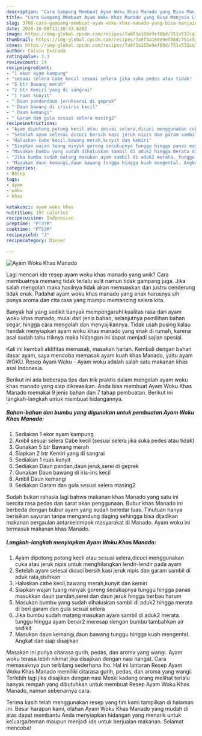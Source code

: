 ```yaml
---
description: "Cara Gampang Membuat Ayam Woku Khas Manado yang Bisa Manjain Lidah"
title: "Cara Gampang Membuat Ayam Woku Khas Manado yang Bisa Manjain Lidah"
slug: 3708-cara-gampang-membuat-ayam-woku-khas-manado-yang-bisa-manjain-lidah
date: 2020-10-08T11:30:43.638Z
image: https://img-global.cpcdn.com/recipes/7a8f3a168e9ef88d/751x532cq70/ayam-woku-khas-manado-foto-resep-utama.jpg
thumbnail: https://img-global.cpcdn.com/recipes/7a8f3a168e9ef88d/751x532cq70/ayam-woku-khas-manado-foto-resep-utama.jpg
cover: https://img-global.cpcdn.com/recipes/7a8f3a168e9ef88d/751x532cq70/ayam-woku-khas-manado-foto-resep-utama.jpg
author: Calvin Estrada
ratingvalue: 3.3
reviewcount: 14
recipeingredient:
- "1 ekor ayam kampung"
- "sesuai selera Cabe kecil sesuai selera jika suka pedes atau tidak"
- "5 btr Bawang merah"
- "2 btr Kemiri yang di sangrai"
- "1 ruas kunyit"
- " Daun pandandaun jerukserei di geprek"
- " Daun bawang di irisiris kecil"
- " Daun kemangi"
- " Garam dan gula sesuai selera masing2"
recipeinstructions:
- "Ayam dipotong potong kecil atau sesuai selera,dicuci menggunakan cuka atau jeruk nipis untuk menghilangkan lendir-lendir pada ayam"
- "Setelah ayam selesai dicuci bersih kasi jeruk nipis dan garam sambil di aduk rata,sisihkan"
- "Haluskan cabe kecil,bawang merah,kunyit dan kemiri"
- "Siapkan wajan tuang minyak goreng secukupnya tunggu hingga panas masukkan daun pandan,serei dan daun jeruk hingga berbau harum"
- "Masukan bumbu yang sudah dihaluskan sambil di aduk2 hingga merata di beri garam dan gula sesuai selera"
- "Jika bumbu sudah matang masukan ayam sambil di aduk2 merata. tunggu hingga ayam benar2 meresap dengan bumbu tambahkan air sedikit"
- "Masukan daun kemangi,daun bawang tunggu hingga kuah mengental. Angkat dan siap disajikan"
categories:
- Resep
tags:
- ayam
- woku
- khas

katakunci: ayam woku khas 
nutrition: 197 calories
recipecuisine: Indonesian
preptime: "PT37M"
cooktime: "PT53M"
recipeyield: "3"
recipecategory: Dinner

---
```



![Ayam Woku Khas Manado](https://img-global.cpcdn.com/recipes/7a8f3a168e9ef88d/751x532cq70/ayam-woku-khas-manado-foto-resep-utama.jpg)

Lagi mencari ide resep ayam woku khas manado yang unik? Cara membuatnya memang tidak terlalu sulit namun tidak gampang juga. Jika salah mengolah maka hasilnya tidak akan memuaskan dan justru cenderung tidak enak. Padahal ayam woku khas manado yang enak harusnya sih punya aroma dan cita rasa yang mampu memancing selera kita.

Banyak hal yang sedikit banyak mempengaruhi kualitas rasa dari ayam woku khas manado, mulai dari jenis bahan, selanjutnya pemilihan bahan segar, hingga cara mengolah dan menyajikannya. Tidak usah pusing kalau hendak menyiapkan ayam woku khas manado yang enak di rumah, karena asal sudah tahu triknya maka hidangan ini dapat menjadi sajian spesial.

Kali ini kembali aktifitas memasak, masakan harian. Kembali dengan bahan dasar ayam, saya mencoba memasak ayam kuah khas Manado, yaitu ayam WOKU. Resep Ayam Woku - Ayam woku adalah salah satu makanan khas asal Indonesia.


Berikut ini ada beberapa tips dan trik praktis dalam mengolah ayam woku khas manado yang siap dikreasikan. Anda bisa membuat Ayam Woku Khas Manado memakai 9 jenis bahan dan 7 tahap pembuatan. Berikut ini langkah-langkah untuk membuat hidangannya.

<!--inarticleads1-->

##### Bahan-bahan dan bumbu yang digunakan untuk pembuatan Ayam Woku Khas Manado:

1. Sediakan 1 ekor ayam kampung
1. Ambil sesuai selera Cabe kecil (sesuai selera jika suka pedes atau tidak)
1. Gunakan 5 btr Bawang merah
1. Siapkan 2 btr Kemiri yang di sangrai
1. Sediakan 1 ruas kunyit
1. Sediakan  Daun pandan,daun jeruk,serei di geprek
1. Gunakan  Daun bawang di iris-iris kecil
1. Ambil  Daun kemangi
1. Sediakan  Garam dan gula sesuai selera masing2


Sudah bukan rahasia lagi bahwa makanan khas Manado yang satu ini bercita rasa pedas dan sarat akan penggunaan. Bubur khas Manado ini berbeda dengan bubur ayam yang sudah beredar luas. Tinutuan hanya berisikan sayuran tanpa mengandung daging sehingga bisa dijadikan makanan pergaulan antarkelompok masyarakat di Manado. Ayam woku ini termasuk makanan khas Manado. 

<!--inarticleads2-->

##### Langkah-langkah menyiapkan Ayam Woku Khas Manado:

1. Ayam dipotong potong kecil atau sesuai selera,dicuci menggunakan cuka atau jeruk nipis untuk menghilangkan lendir-lendir pada ayam
1. Setelah ayam selesai dicuci bersih kasi jeruk nipis dan garam sambil di aduk rata,sisihkan
1. Haluskan cabe kecil,bawang merah,kunyit dan kemiri
1. Siapkan wajan tuang minyak goreng secukupnya tunggu hingga panas masukkan daun pandan,serei dan daun jeruk hingga berbau harum
1. Masukan bumbu yang sudah dihaluskan sambil di aduk2 hingga merata di beri garam dan gula sesuai selera
1. Jika bumbu sudah matang masukan ayam sambil di aduk2 merata. tunggu hingga ayam benar2 meresap dengan bumbu tambahkan air sedikit
1. Masukan daun kemangi,daun bawang tunggu hingga kuah mengental. Angkat dan siap disajikan


Masakan ini punya citarasa gurih, pedas, dan aroma yang wangi. Ayam woku terasa lebih nikmat jika disajikan dengan nasi hangat. Cara memasaknya pun terbilang sederhana lho. Hal ini lantaran Resep Ayam Woku Khas Manado memiliki citarasa gurih, pedas, dan aroma yang wangi. Terlebih lagi jika disajikan dengan nasi Meski kadang orang melihat terlalu banyak rempah yang dibutuhkan untuk membuat Resep Ayam Woku Khas Manado, namun sebenarnya cara. 

Terima kasih telah menggunakan resep yang tim kami tampilkan di halaman ini. Besar harapan kami, olahan Ayam Woku Khas Manado yang mudah di atas dapat membantu Anda menyiapkan hidangan yang menarik untuk keluarga/teman maupun menjadi ide untuk berjualan makanan. Selamat mencoba!
